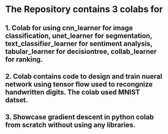 # The Repository contains 3 colabs for
## 1. Colab for using cnn_learner for image classification, unet_learner for segmentation, text_classifier_learner for sentiment analysis, tabular_learner for decisiontree, collab_learner for ranking. </br>
## 2. Colab contains code to design and train nueral network using tensor flow used to recongnize handwritten digits. The colab used MNIST datset. </br>
## 3. Showcase gradient descent in python colab from scratch without using any libraries. </br>

